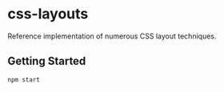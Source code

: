 # css-layouts

Reference implementation of numerous CSS layout techniques.

## Getting Started

```
npm start
```
